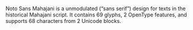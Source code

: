 Noto Sans Mahajani is a unmodulated (“sans serif”) design for texts in the historical Mahajani script. It contains 69 glyphs, 2 OpenType features, and supports 68 characters from 2 Unicode blocks.
